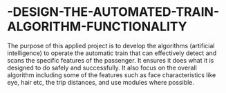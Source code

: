 # -DESIGN-THE-AUTOMATED-TRAIN-ALGORITHM-FUNCTIONALITY

The purpose of this applied project is to develop the algorithms (artificial intelligence) to operate the automatic train that can effectively detect and scans the specific features of the passenger. It ensures it does what it is designed to do safely and successfully. It also focus on the overall algorithm including some of the features such as face characteristics like eye, hair etc,  the trip distances, and use modules where possible.
